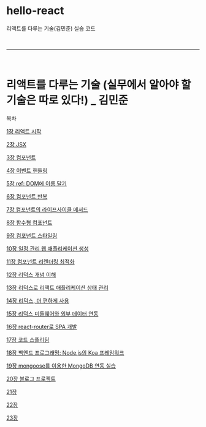 # hello-react

리액트를 다루는 기술(김민준) 실습 코드

<br/>

---

<br/>

# 리액트를 다루는 기술 (실무에서 알아야 할 기술은 따로 있다!) _ 김민준

목차


[1장 리액트 시작](docs/01.md)

[2장 JSX](docs/02.md)

[3장 컴포넌트](docs/03.md)

[4장 이벤트 핸들링](docs/04.md)

[5장 ref: DOM에 이름 달기](docs/05.md)

[6장 컴포넌트 반복](docs/06.md)

[7장 컴포넌트의 라이프사이클 메서드](docs/07.md)

[8장 함수형 컴포넌트](docs/08.md)

[9장 컴포넌트 스타일링](docs/09.md)

[10장 일정 관리 웹 애플리케이션 생성](docs/10.md)

[11장 컴포넌트 리렌더링 최적화](docs/11.md)

[12장 리덕스 개념 이해](docs/12.md)

[13장 리덕스로 리액트 애플리케이션 상태 관리](docs/13.md)

[14장 리덕스, 더 편하게 사용](docs/14.md)

[15장 리덕스 미들웨어와 외부 데이터 연동](docs/15.md)

[16장 react-router로 SPA 개발](docs/16.md)

[17장 코드 스플리팅](docs/17.md)

[18장 백엔드 프로그래밍: Node.js의 Koa 프레임워크](docs/18.md)

[19장 mongoose를 이용한 MongoDB 연동 실습](docs/19.md)

[20장 블로그 프로젝트](docs/01.md)

[21장 ](docs/01.md)

[22장 ](docs/01.md)

[23장 ](docs/01.md)